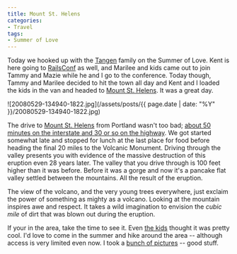 ```yaml
---
title: Mount St. Helens
categories:
- Travel
tags:
- Summer of Love
---
```


Today we hooked up with the [Tangen](http://www.thetangens.net/) family on the Summer of Love. Kent is here going to [RailsConf](http://conferences.oreillynet.com/rails/) as well, and Marilee and kids came out to join Tammy and Mazie while he and I go to the conference. Today though, Tammy and Marilee decided to hit the town all day and Kent and I loaded the kids in the van and headed to [Mount St. Helens](http://www.fs.fed.us/gpnf/mshnvm/). It was a great day.

![20080529-134940-1822.jpg](/assets/posts/{{ page.date | date: "%Y" }}/20080529-134940-1822.jpg)

The drive to [Mount St. Helens](http://en.wikipedia.org/wiki/Mount_St._Helens) from Portland wasn't too bad; [about 50 minutes on the interstate and 30 or so on the highway](http://maps.google.com/maps?f=q&hl=en&geocode=&q=portland,+or+to+Mount+St.+Helens,+wa&sll=44.90482,-93.438463&sspn=0.008541,0.01781&ie=UTF8&z=9). We got started somewhat late and stopped for lunch at the last place for food before heading the final 20 miles to the Volcanic Monument. Driving through the valley presents you with evidence of the massive destruction of this eruption even 28 years later. The valley that you drive through is 100 feet higher than it was before. Before it was a gorge and now it's a pancake flat valley settled between the mountains. All the result of the eruption.

The view of the volcano, and the very young trees everywhere, just exclaim the power of something as mighty as a volcano. Looking at the mountain inspires awe and respect. It takes a wild imagination to envision the _cubic mile_ of dirt that was blown out during the eruption.

If your in the area, take the time to see it. Even [the kids](http://thingelstad.com/s/photos/album/72157605333918289/photo/2535026447/Mount-St-Helens-Kids-Loaded-Up.html) thought it was pretty cool. I'd love to come in the summer and hike around the area -- although access is very limited even now. I took a [bunch of pictures](http://thingelstad.com/s/photos/album/72157605333918289/Mount-St-Helens.html) -- good stuff.
